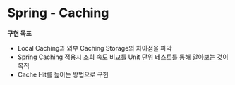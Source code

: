 # Spring - Caching

**구현 목표**
- Local Caching과 외부 Caching Storage의 차이점을 파악
- Spring Caching 적용시 조회 속도 비교를 Unit 단위 테스트를 통해 알아보는 것이 목적
- Cache Hit를 높이는 방법으로 구현
